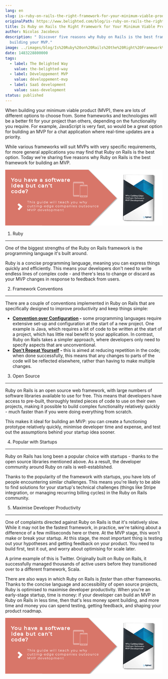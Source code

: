 ```yaml
---
lang: en
slug: is-ruby-on-rails-the-right-framework-for-your-minimum-viable-product
originalPath: https://www.belighted.com/blog/is-ruby-on-rails-the-right-framework-for-your-minimum-viable-product
title: Is Ruby on Rails the Right Framework for Your Minimum Viable Product?
author: Nicolas Jacobeus
description: " Discover five reasons why Ruby on Rails is the best framework for
  building your MVP."
image: ../images/blog/Is%20Ruby%20on%20Rails%20the%20Right%20Framework%20for%20Your%20Minimum%20Viable%20Product.jpg
date: 1483228800000
tags:
  - label: The Belighted Way
    value: the-belighted-way
  - label: Développement MVP
    value: développement-mvp
  - label: SaaS development
    value: saas-development
status: published
---
```

When building your minimum viable product (MVP), there are lots of different options to choose from. Some frameworks and technologies will be a better fit for your project than others, depending on the functionality you require. For example, JavaScript is very fast, so would be a great option for building an MVP for a chat application where real-time updates are a priority.

While various frameworks will suit MVPs with very specific requirements, for more general applications you may find that Ruby on Rails is the best option. Today we're sharing five reasons why Ruby on Rails is the best framework for building an MVP.

[![You have a Software Idea but can't code?](/content/images/legacy/CmbFPGk6QWSw4YLsAxURq.png)](https://cta-redirect.hubspot.com/cta/redirect/1684659/370139d4-de4e-4110-9c62-c564f92ccfd5)

1) Ruby
-------

One of the biggest strengths of the Ruby on Rails framework is the programming language it's built around.

Ruby is a concise programming language, meaning you can express things quickly and efficiently. This means your developers don't need to write endless lines of complex code - and there's less to change or discard as your MVP changes in response to feedback from users.

2) Framework Conventions
------------------------

There are a couple of conventions implemented in Ruby on Rails that are specifically designed to improve productivity and keep things simple:

*   **[Convention over Configuration](https://en.wikipedia.org/wiki/Convention_over_configuration) \-** some programming languages require extensive set-up and configuration at the start of a new project. One example is Java, which requires a lot of code to be written at the start of a project, which has little real benefit to your application. In contrast, Ruby on Rails takes a simpler approach, where developers only need to specify aspects that are unconventional.
*   **[Don't Repeat Yourself](https://en.wikipedia.org/wiki/Don%27t_repeat_yourself) \-** this is aimed at reducing repetition in the code; when done successfully, this means that any changes to parts of the code will be reflected elsewhere, rather than having to make multiple changes.

3) Open Source
--------------

Ruby on Rails is an open source web framework, with large numbers of software libraries available to use for free. This means that developers have access to pre-built, thoroughly tested pieces of code to use on their own projects, making it possible to build complex functionality relatively quickly - much faster than if you were doing everything from scratch.

This makes it ideal for building an MVP: you can create a functioning prototype relatively quickly, minimise developer time and expense, and test out the assumptions behind your startup idea sooner.

4) Popular with Startups
------------------------

Ruby on Rails has long been a popular choice with startups - thanks to the open source libraries mentioned above. As a result, the developer community around Ruby on rails is well-established.

Thanks to the popularity of the framework with startups, you have lots of people encountering similar challenges. This means you're likely to be able to find solutions for your startup's technical challenges (things like Stripe integration, or managing recurring billing cycles) in the Ruby on Rails community.

5) Maximise Developer Productivity
----------------------------------

One of complaints directed against Ruby on Rails is that it's relatively slow. While it may not be the fastest framework, in practice, we're talking about a difference of a few milliseconds here or there. At the MVP stage, this won't make or break your startup. At this stage, the most important thing is testing out your hypotheses and getting feedback on your product. You need to build first, test it out, and worry about optimising for scale later.

A prime example of this is Twitter. Originally built on Ruby on Rails, it successfully managed thousands of active users before they transitioned over to a different framework, Scala.

There are also ways in which Ruby on Rails is _faster_ than other frameworks. Thanks to the concise language and accessibility of open source projects, Ruby is optimised to maximise developer productivity. When you're an early-stage startup, time is money: if your developer can build an MVP in Ruby on Rails in less time, then that's less money spent building, and more time and money you can spend testing, getting feedback, and shaping your product roadmap.

[![You have a software idea but can't code?](/content/images/legacy/2r_muYcfC0X7-yUFIS_kd.png)](https://cta-redirect.hubspot.com/cta/redirect/1684659/2a757af5-8c70-4e5b-bd84-3e0c399fa61d)